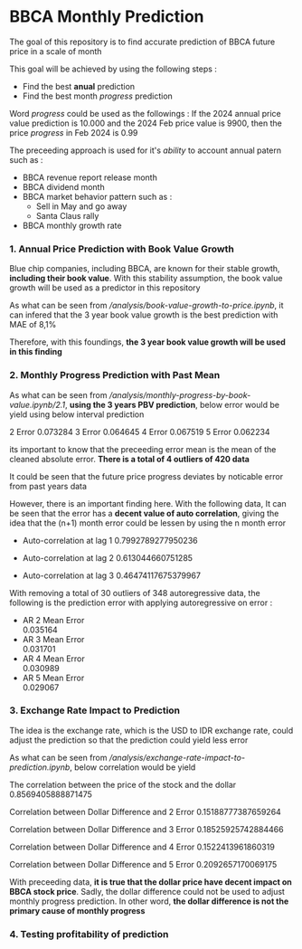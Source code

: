 # BBCA Monthly Prediction

The goal of this repository is to find accurate prediction of BBCA future price in a scale of month

This goal will be achieved by using the following steps :

- Find the best **anual** prediction
- Find the best month _progress_ prediction

Word _progress_ could be used as the followings :
If the 2024 annual price value prediction is 10.000 and the 2024 Feb price value is 9900, then the price _progress_ in Feb 2024 is 0.99

The preceeding approach is used for it's _ability_ to account annual patern such as :

- BBCA revenue report release month
- BBCA dividend month
- BBCA market behavior pattern such as :
  - Sell in May and go away
  - Santa Claus rally
- BBCA monthly growth rate

### 1. Annual Price Prediction with Book Value Growth

Blue chip companies, including BBCA, are known for their stable growth, **including their book value**. With this stability assumption, the book value growth will be used as a predictor in this repository

As what can be seen from _/analysis/book-value-growth-to-price.ipynb_, it can infered that the 3 year book value growth is the best prediction with MAE of 8,1%

Therefore, with this foundings, **the 3 year book value growth will be used in this finding**

### 2. Monthly Progress Prediction with Past Mean

As what can be seen from _/analysis/monthly-progress-by-book-value.ipynb/2.1_, **using the 3 years PBV prediction**, below error would be yield using below interval prediction

2 Error 0.073284
3 Error 0.064645
4 Error 0.067519
5 Error 0.062234

its important to know that the preceeding error mean is the mean of the cleaned absolute error. **There is a total of 4 outliers of 420 data**

It could be seen that the future price progress deviates by noticable error from past years data

However, there is an important finding here. With the following data, It can be seen that the error has a **decent value of auto correlation**, giving the idea that the (n+1) month error could be lessen by using the n month error

- Auto-correlation at lag 1
  0.7992789277950236

- Auto-correlation at lag 2
  0.613044660751285

- Auto-correlation at lag 3
  0.46474117675379967

With removing a total of 30 outliers of 348 autoregressive data, the following is the prediction error with applying autoregressive on error :

- AR 2 Mean Error  
  0.035164
- AR 3 Mean Error  
  0.031701
- AR 4 Mean Error  
  0.030989
- AR 5 Mean Error  
  0.029067

### 3. Exchange Rate Impact to Prediction

The idea is the exchange rate, which is the USD to IDR exchange rate, could adjust the prediction so that the prediction could yield less error

As what can be seen from _/analysis/exchange-rate-impact-to-prediction.ipynb_, below correlation would be yield

The correlation between the price of the stock and the dollar
0.8569405888871475

Correlation between Dollar Difference and 2 Error
0.15188777387659264

Correlation between Dollar Difference and 3 Error
0.18525925742884466

Correlation between Dollar Difference and 4 Error
0.1522413961860319

Correlation between Dollar Difference and 5 Error
0.2092657170069175

With preceeding data, **it is true that the dollar price have decent impact on BBCA stock price**. Sadly, the dollar difference could not be used to adjust monthly progress prediction. In other word, **the dollar difference is not the primary cause of monthly progress**

### 4. Testing profitability of prediction
